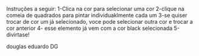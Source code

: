Instruções a seguir:
1-Clica na cor para selecionar uma cor
2-clique na comeia de quadrados para pintar individuaklmente cada um
3-se quiser trocar de cor um já selecionado, voce pode selecionar outra cor e trocar a cor anterior
4- esse elemento já vem com a cor black selecionada
5-divirtase!

douglas eduardo
DG

